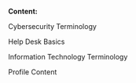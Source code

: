 <b> Content: </b>  
<p> Cybersecurity Terminology </p>
<p> Help Desk Basics </p>
<p> Information Technology Terminology </p>
<p> Profile Content </p>
